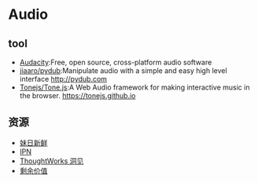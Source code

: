 # Audio

## tool

* [Audacity](https://www.audacityteam.org/):Free, open source, cross-platform audio software
* [jiaaro/pydub](https://github.com/jiaaro/pydub):Manipulate audio with a simple and easy high level interface http://pydub.com
* [Tonejs/Tone.js](https://github.com/Tonejs/Tone.js):A Web Audio framework for making interactive music in the browser. https://tonejs.github.io

## 资源

* [妹日新鲜](https://meiri.fireside.fm)
* [IPN](https://ipn.li/faq)
* [ThoughtWorks 洞见](http://www.ximalaya.com/zhubo/81966002/)
* [剩余价值](http://www.surplusvalue.club/)
